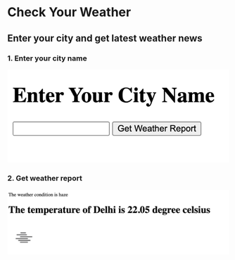 # Check Your Weather
## Enter your city and get latest weather news

### 1. Enter your city name
![Alt text](/images/input.png "Title")

### 2. Get weather report
![Alt text](/images/Screenshot%202022-11-24%20at%206.11.21%20PM.png "Title")



